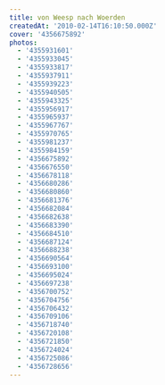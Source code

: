 ```yaml
---
title: von Weesp nach Woerden
createdAt: '2010-02-14T16:10:50.000Z'
cover: '4356675892'
photos:
  - '4355931601'
  - '4355933045'
  - '4355933817'
  - '4355937911'
  - '4355939223'
  - '4355940505'
  - '4355943325'
  - '4355956917'
  - '4355965937'
  - '4355967767'
  - '4355970765'
  - '4355981237'
  - '4355984159'
  - '4356675892'
  - '4356676550'
  - '4356678118'
  - '4356680286'
  - '4356680860'
  - '4356681376'
  - '4356682084'
  - '4356682638'
  - '4356683390'
  - '4356684510'
  - '4356687124'
  - '4356688238'
  - '4356690564'
  - '4356693100'
  - '4356695024'
  - '4356697238'
  - '4356700752'
  - '4356704756'
  - '4356706432'
  - '4356709106'
  - '4356718740'
  - '4356720108'
  - '4356721850'
  - '4356724024'
  - '4356725086'
  - '4356728656'
---
```



